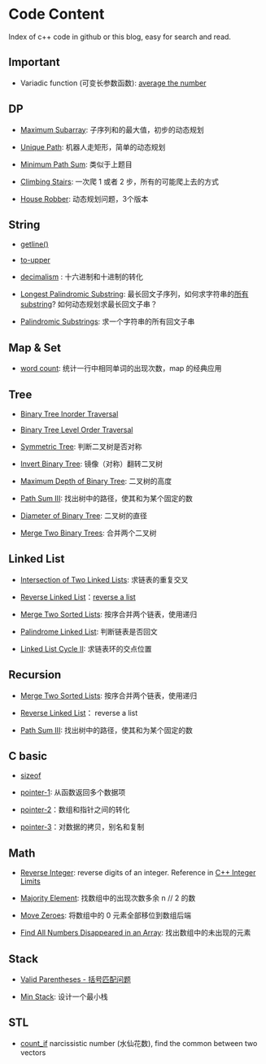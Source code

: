 # Code Content

Index of c++ code in github or this blog, easy for search and read.

## Important

- Variadic function (可变长参数函数): [average the number](https://github.com/chenweigao/_code/blob/master/cpp/variadic_function.cpp)


## DP

- [Maximum Subarray](https://leetcode.com/problems/maximum-subarray/): 子序列和的最大值，初步的动态规划

- [Unique Path](https://leetcode.com/problems/unique-paths/): 机器人走矩形，简单的动态规划

- [Minimum Path Sum](https://leetcode.com/problems/minimum-path-sum/): 类似于上题目

- [Climbing Stairs](https://leetcode.com/problems/climbing-stairs/): 一次爬 1 或者 2 步，所有的可能爬上去的方式

- [House Robber](https://leetcode.com/problems/house-robber/): 动态规划问题，3个版本



## String

- [getline()](https://github.com/chenweigao/_code/blob/master/cpp/string-getline.cpp)

- [to-upper](https://github.com/chenweigao/_code/blob/master/cpp/string-toupper.cpp)

- [decimalism](https://github.com/chenweigao/_code/blob/master/cpp/string-decimalism.cpp) : 十六进制和十进制的转化

- [Longest Palindromic Substring](https://leetcode.com/problems/longest-palindromic-substring/): 最长回文子序列，如何求字符串的[所有 substring](/algorithm/leetcode/leetcode_problem.html#get-all-substring)? 如何动态规划求最长回文子串？

- [Palindromic Substrings](https://leetcode.com/problems/palindromic-substrings/): 求一个字符串的所有回文子串



## Map & Set

- [word count](https://github.com/chenweigao/_code/blob/master/cpp/map_word_count.cpp): 统计一行中相同单词的出现次数，map 的经典应用

## Tree

- [Binary Tree Inorder Traversal](https://leetcode.com/problems/binary-tree-inorder-traversal/)

- [Binary Tree Level Order Traversal](https://leetcode.com/problems/binary-tree-level-order-traversal/)

- [Symmetric Tree](https://leetcode.com/problems/symmetric-tree/): 判断二叉树是否对称

- [Invert Binary Tree](https://leetcode.com/problems/invert-binary-tree/): 镜像（对称）翻转二叉树

- [Maximum Depth of Binary Tree](https://leetcode.com/problems/maximum-depth-of-binary-tree/): 二叉树的高度

- [Path Sum III](https://leetcode.com/problems/path-sum-iii/): 找出树中的路径，使其和为某个固定的数

- [Diameter of Binary Tree](https://leetcode.com/problems/diameter-of-binary-tree/): 二叉树的直径

- [Merge Two Binary Trees](https://leetcode.com/problems/merge-two-binary-trees/): 合并两个二叉树


## Linked List

- [Intersection of Two Linked Lists](https://leetcode.com/problems/intersection-of-two-linked-lists/): 求链表的重复交叉

- [Reverse Linked List](https://leetcode.com/problems/reverse-linked-list/)：[reverse a list](https://github.com/chenweigao/_code/blob/011815d34a18cc7b1f35f845795eb740e88098b0/python/linked_list_reverse.py)

- [Merge Two Sorted Lists](https://leetcode.com/problems/merge-two-sorted-lists/): 按序合并两个链表，使用递归

- [Palindrome Linked List](https://leetcode.com/problems/palindrome-linked-list/): 判断链表是否回文

- [Linked List Cycle II](https://leetcode.com/explore/learn/card/linked-list/214/two-pointer-technique/1214/): 求链表环的交点位置

## Recursion

- [Merge Two Sorted Lists](https://leetcode.com/problems/merge-two-sorted-lists/): 按序合并两个链表，使用递归

- [Reverse Linked List](https://leetcode.com/problems/reverse-linked-list/)： reverse a list

- [Path Sum III](https://leetcode.com/problems/path-sum-iii/): 找出树中的路径，使其和为某个固定的数



## C basic

- [sizeof](https://github.com/chenweigao/_code/blob/master/cpp/sizeof.cpp)

- [pointer-1](https://github.com/chenweigao/_code/blob/master/cpp/pointer_array_1.cpp): 从函数返回多个数据项

- [pointer-2](https://github.com/chenweigao/_code/blob/master/cpp/pointer_array_2.cpp)：数组和指针之间的转化

- [pointer-3](https://github.com/chenweigao/_code/blob/master/cpp/pointer_array_3.cpp)：对数据的拷贝，别名和复制

## Math

- [Reverse Integer](https://leetcode.com/problems/reverse-integer/): reverse digits of an integer. Reference in [C++ Integer Limits](https://docs.microsoft.com/en-us/cpp/c-language/cpp-integer-limits?view=vs-2017)

- [Majority Element](https://leetcode.com/problems/majority-element/): 找数组中的出现次数多余 n // 2 的数

- [Move Zeroes](https://leetcode.com/problems/move-zeroes/): 将数组中的 0 元素全部移位到数组后端

- [Find All Numbers Disappeared in an Array](https://leetcode.com/problems/find-all-numbers-disappeared-in-an-array/): 找出数组中的未出现的元素


## Stack

- [Valid Parentheses - 括号匹配问题](https://leetcode.com/problems/valid-parentheses/)

- [Min Stack](https://leetcode.com/problems/min-stack/): 设计一个最小栈

## STL

- [count_if](https://github.com/chenweigao/_code/blob/f7670c996a/cpp/narcissistic_number.cpp) narcissistic number (水仙花数), find the common between two vectors
